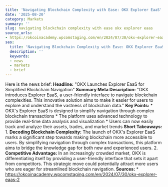 ```yaml
---
title: 'Navigating Blockchain Complexity with Ease: OKX Explorer EaaS'
date: '2025-08-20'
category: Markets
summary: ''
slug: navigating blockchain complexity with ease okx explorer eaas
source_urls:
- https://okcoinacademy.wpcomstaging.com/en/2024/07/30/okx-explorer-eaas-2
seo:
  title: 'Navigating Blockchain Complexity with Ease: OKX Explorer EaaS | Hash n Hedge'
  description: ''
  keywords:
  - news
  - markets
  - brief
---
```


Here is the news brief:  **Headline:** "OKX Launches Explorer EaaS for Simplified Blockchain Navigation"  **Summary Meta Description:** "OKX introduces Explorer EaaS, a user-friendly interface to navigate blockchain complexities. This innovative solution aims to make it easier for users to explore and understand the vastness of blockchain data."  **Key Points:**  * OKX's Explorer EaaS is designed to simplify navigation through complex blockchain transactions * The platform uses advanced technology to provide real-time data analysis and visualization * Users can now easily track and analyze their assets, trades, and market trends  **Short Takeaways:**  1. **Decoding Blockchain Complexity:** The launch of OKX's Explorer EaaS marks a significant step towards making blockchain more accessible to users. By simplifying navigation through complex transactions, this platform aims to bridge the knowledge gap for both new and experienced users. 2. **Competitive Advantage:** In an increasingly crowded market, OKX is differentiating itself by providing a user-friendly interface that sets it apart from competitors. This strategic move could potentially attract more users who are eager for streamlined blockchain navigation.  **Sources:** * https://okcoinacademy.wpcomstaging.com/en/2024/07/30/okx-explorer-eaas-2 
